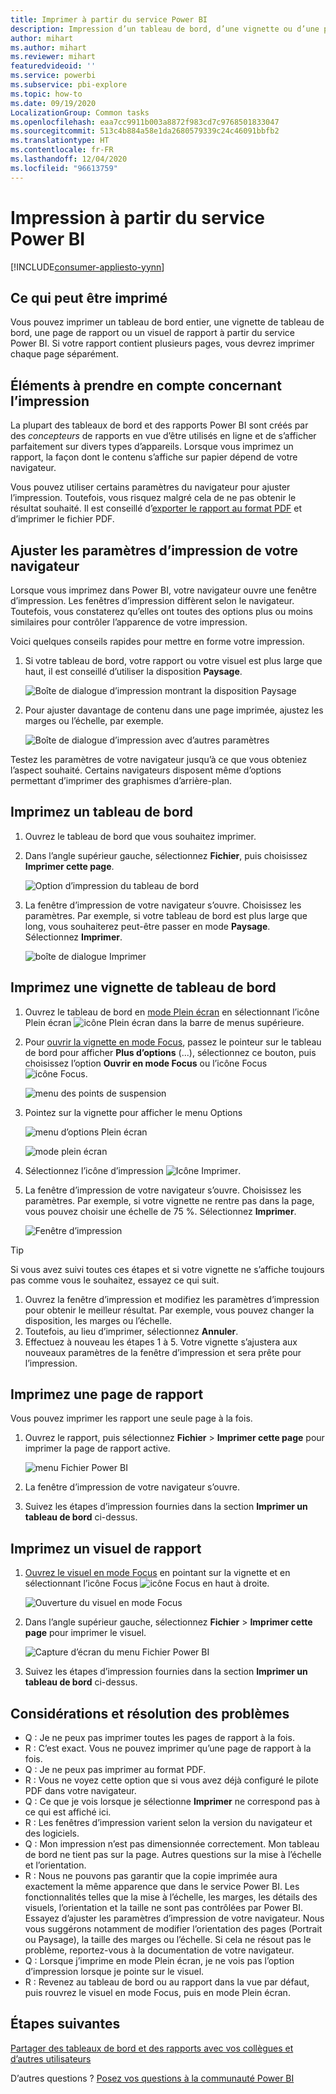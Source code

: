 ```yaml
---
title: Imprimer à partir du service Power BI
description: Impression d’un tableau de bord, d’une vignette ou d’une page de rapport à partir du service Power BI.
author: mihart
ms.author: mihart
ms.reviewer: mihart
featuredvideoid: ''
ms.service: powerbi
ms.subservice: pbi-explore
ms.topic: how-to
ms.date: 09/19/2020
LocalizationGroup: Common tasks
ms.openlocfilehash: eaa7cc9911b003a8872f983cd7c9768501833047
ms.sourcegitcommit: 513c4b884a58e1da2680579339c24c46091bbfb2
ms.translationtype: HT
ms.contentlocale: fr-FR
ms.lasthandoff: 12/04/2020
ms.locfileid: "96613759"
---
```

# <a name="printing-from-the-power-bi-service"></a>Impression à partir du service Power BI

[!INCLUDE[consumer-appliesto-yynn](../includes/consumer-appliesto-yynn.md)]
## <a name="what-can-be-printed"></a>Ce qui peut être imprimé


Vous pouvez imprimer un tableau de bord entier, une vignette de tableau de bord, une page de rapport ou un visuel de rapport à partir du service Power BI. Si votre rapport contient plusieurs pages, vous devrez imprimer chaque page séparément. 

## <a name="printing-considerations"></a>Éléments à prendre en compte concernant l’impression

La plupart des tableaux de bord et des rapports Power BI sont créés par des *concepteurs* de rapports en vue d’être utilisés en ligne et de s’afficher parfaitement sur divers types d’appareils. Lorsque vous imprimez un rapport, la façon dont le contenu s’affiche sur papier dépend de votre navigateur. 

Vous pouvez utiliser certains paramètres du navigateur pour ajuster l’impression. Toutefois, vous risquez malgré cela de ne pas obtenir le résultat souhaité. Il est conseillé d’[exporter le rapport au format PDF](end-user-pdf.md) et d’imprimer le fichier PDF. 

## <a name="adjust-your-browser-print-settings"></a>Ajuster les paramètres d’impression de votre navigateur
Lorsque vous imprimez dans Power BI, votre navigateur ouvre une fenêtre d’impression. Les fenêtres d’impression diffèrent selon le navigateur. Toutefois, vous constaterez qu’elles ont toutes des options plus ou moins similaires pour contrôler l’apparence de votre impression. 

Voici quelques conseils rapides pour mettre en forme votre impression.

   > 
1. Si votre tableau de bord, votre rapport ou votre visuel est plus large que haut, il est conseillé d’utiliser la disposition **Paysage**. 

   ![Boîte de dialogue d’impression montrant la disposition Paysage](./media/end-user-print/power-bi-landscape-layout.png)

2. Pour ajuster davantage de contenu dans une page imprimée, ajustez les marges ou l’échelle, par exemple. 

    ![Boîte de dialogue d’impression avec d’autres paramètres](./media/end-user-print/power-bi-margins.png)

Testez les paramètres de votre navigateur jusqu’à ce que vous obteniez l’aspect souhaité. Certains navigateurs disposent même d’options permettant d’imprimer des graphismes d’arrière-plan. 

## <a name="print-a-dashboard"></a>Imprimez un tableau de bord
1. Ouvrez le tableau de bord que vous souhaitez imprimer.
2. Dans l’angle supérieur gauche, sélectionnez **Fichier**, puis choisissez **Imprimer cette page**.
   
    ![Option d’impression du tableau de bord](./media/end-user-print/power-bi-dashboard-print-options.png)

3. La fenêtre d’impression de votre navigateur s’ouvre. Choisissez les paramètres. Par exemple, si votre tableau de bord est plus large que long, vous souhaiterez peut-être passer en mode **Paysage**. Sélectionnez **Imprimer**.
   
    ![boîte de dialogue Imprimer](./media/end-user-print/power-bi-print-dash.png)

## <a name="print-a-dashboard-tile"></a>Imprimez une vignette de tableau de bord
1. Ouvrez le tableau de bord en [mode Plein écran](end-user-focus.md) en sélectionnant l’icône Plein écran ![icône Plein écran](./media/end-user-print/power-bi-full-screen.png) dans la barre de menus supérieure.

3. Pour [ouvrir la vignette en mode Focus](end-user-focus.md), passez le pointeur sur le tableau de bord pour afficher **Plus d’options** (...), sélectionnez ce bouton, puis choisissez l’option **Ouvrir en mode Focus** ou l’icône Focus ![icône Focus](./media/end-user-print/power-bi-focus-icon.png).
   
    ![menu des points de suspension](./media/end-user-print/power-bi-focus-tile.png)

4. Pointez sur la vignette pour afficher le menu Options
   
    ![menu d’options Plein écran](./media/end-user-print/power-bi-menu-option.png)

    ![mode plein écran](./media/end-user-print/power-bi-focus.png)

4. Sélectionnez l’icône d’impression ![Icône Imprimer](./media/end-user-print/print-icon.png).     

5. La fenêtre d’impression de votre navigateur s’ouvre. Choisissez les paramètres. Par exemple, si votre vignette ne rentre pas dans la page, vous pouvez choisir une échelle de 75 %. Sélectionnez **Imprimer**.

    ![Fenêtre d’impression](./media/end-user-print/power-bi-scale.png) 

> [!TIP]
> Si vous avez suivi toutes ces étapes et si votre vignette ne s’affiche toujours pas comme vous le souhaitez, essayez ce qui suit.
> 1. Ouvrez la fenêtre d’impression et modifiez les paramètres d’impression pour obtenir le meilleur résultat. Par exemple, vous pouvez changer la disposition, les marges ou l’échelle. 
> 2. Toutefois, au lieu d’imprimer, sélectionnez **Annuler**. 
> 3. Effectuez à nouveau les étapes 1 à 5. Votre vignette s’ajustera aux nouveaux paramètres de la fenêtre d’impression et sera prête pour l’impression.

## <a name="print-a-report-page"></a>Imprimez une page de rapport
Vous pouvez imprimer les rapport une seule page à la fois.

1. Ouvrez le rapport, puis sélectionnez **Fichier** > **Imprimer cette page** pour imprimer la page de rapport active.
   
    ![menu Fichier Power BI](./media/end-user-print/power-bi-print-report.png)
2. La fenêtre d’impression de votre navigateur s’ouvre.

3. Suivez les étapes d’impression fournies dans la section **Imprimer un tableau de bord** ci-dessus.
   


## <a name="print-a-report-visual"></a>Imprimez un visuel de rapport
1. [Ouvrez le visuel en mode Focus](end-user-focus.md) en pointant sur la vignette et en sélectionnant l’icône Focus ![icône Focus](./media/end-user-print/power-bi-focus-icon.png) en haut à droite.


    ![Ouverture du visuel en mode Focus](./media/end-user-print/power-bi-visual-focus.png)

2. Dans l’angle supérieur gauche, sélectionnez **Fichier** > **Imprimer cette page** pour imprimer le visuel.

    ![Capture d’écran du menu Fichier Power BI](./media/end-user-print/power-bi-visual-print.png)


3. Suivez les étapes d’impression fournies dans la section **Imprimer un tableau de bord** ci-dessus.

## <a name="considerations-and-troubleshooting"></a>Considérations et résolution des problèmes

* Q : Je ne peux pas imprimer toutes les pages de rapport à la fois.    
* R : C’est exact. Vous ne pouvez imprimer qu’une page de rapport à la fois.
* Q : Je ne peux pas imprimer au format PDF.    
* R : Vous ne voyez cette option que si vous avez déjà configuré le pilote PDF dans votre navigateur.    
* Q : Ce que je vois lorsque je sélectionne **Imprimer** ne correspond pas à ce qui est affiché ici.    
* R : Les fenêtres d’impression varient selon la version du navigateur et des logiciels.
* Q : Mon impression n’est pas dimensionnée correctement.  Mon tableau de bord ne tient pas sur la page. Autres questions sur la mise à l’échelle et l’orientation.    
* R : Nous ne pouvons pas garantir que la copie imprimée aura exactement la même apparence que dans le service Power BI. Les fonctionnalités telles que la mise à l’échelle, les marges, les détails des visuels, l’orientation et la taille ne sont pas contrôlées par Power BI. Essayez d’ajuster les paramètres d’impression de votre navigateur. Nous vous suggérons notamment de modifier l’orientation des pages (Portrait ou Paysage), la taille des marges ou l’échelle. Si cela ne résout pas le problème, reportez-vous à la documentation de votre navigateur.      
* Q : Lorsque j’imprime en mode Plein écran, je ne vois pas l’option d’impression lorsque je pointe sur le visuel.   
* R : Revenez au tableau de bord ou au rapport dans la vue par défaut, puis rouvrez le visuel en mode Focus, puis en mode Plein écran. 

## <a name="next-steps"></a>Étapes suivantes
[Partager des tableaux de bord et des rapports avec vos collègues et d’autres utilisateurs](../collaborate-share/service-share-dashboards.md)

D’autres questions ? [Posez vos questions à la communauté Power BI](https://community.powerbi.com/)
